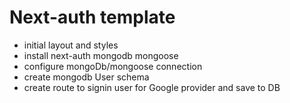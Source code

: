 # Next-auth template

- initial layout and styles
- install next-auth mongodb mongoose
- configure mongoDb/mongoose connection
- create mongodb User schema
- create route to signin user for Google provider and save to DB
